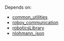 Depends on:
- [common_utilities](https://github.com/Roboy/common_utilities)
- [roboy_communication](https://github.com/Roboy/roboy_communication)
- [roboticsLibrary](https://github.com/Roboy/rl)
- [nlohmann_json](https://github.com/nlohmann/json.git)
